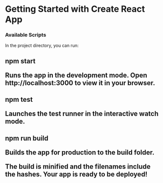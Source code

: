<h1>Getting Started with Create React App</h1>

<h3>Available Scripts</h3>
In the project directory, you can run:

<h2/>npm start
<p>Runs the app in the development mode.
Open http://localhost:3000 to view it in your browser.</p>

<h2/>npm test
<p>Launches the test runner in the interactive watch mode.</p>

<h2/>npm run build
<p/>Builds the app for production to the build folder.

<p>The build is minified and the filenames include the hashes.
Your app is ready to be deployed!</p>
